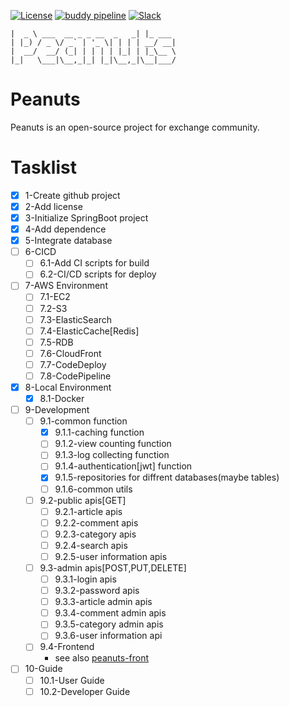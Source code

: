 [![License](https://img.shields.io/badge/license-Apache%202-brightgreen.svg)](https://github.com/wangzhenhui1992/peanuts/blob/master/LICENSE)
[![buddy pipeline](https://app.buddy.works/wangzhenhui1992-1/peanuts/pipelines/pipeline/154004/badge.svg?token=b7331631676aff048d52e85732235017aefb152c7c1a6b0afd60fd08b7b2df46 "buddy pipeline")](https://app.buddy.works/wangzhenhui1992-1/peanuts/pipelines/pipeline/154004)
[![Slack](https://img.shields.io/badge/slack-peanuts--community-green.svg)](https://join.slack.com/t/peanuts-community/shared_invite/enQtNDQ5MzE1ODg3NzM0LTRiNDRhYTIyMmFmZWRiNWE2Nzk4MzBmZGYyZWNlY2Y0ODRkM2U0OWIxMTI2ZmJjY2FlNjQ4NzNjMDllMjM1MTE)

```
|  _ \ ___  __ _ _ __  _   _| |_ ___ 
| |_) / _ \/ _` | '_ \| | | | __/ __|
|  __/  __/ (_| | | | | |_| | |_\__ \
|_|   \___|\__,_|_| |_|\__,_|\__|___/
```
# Peanuts
Peanuts is an open-source project for exchange community.

# Tasklist
- [x] 1-Create github project
- [x] 2-Add license
- [x] 3-Initialize SpringBoot project
- [x] 4-Add dependence
- [x] 5-Integrate database
- [ ] 6-CICD
  - [ ] 6.1-Add CI scripts for build
  - [ ] 6.2-CI/CD scripts for deploy
- [ ] 7-AWS Environment
  - [ ] 7.1-EC2
  - [ ] 7.2-S3
  - [ ] 7.3-ElasticSearch
  - [ ] 7.4-ElasticCache[Redis]
  - [ ] 7.5-RDB
  - [ ] 7.6-CloudFront
  - [ ] 7.7-CodeDeploy
  - [ ] 7.8-CodePipeline
- [x] 8-Local Environment
  - [x] 8.1-Docker
- [ ] 9-Development
  - [ ] 9.1-common function
    - [x] 9.1.1-caching function
    - [ ] 9.1.2-view counting function
    - [ ] 9.1.3-log collecting function 
    - [ ] 9.1.4-authentication[jwt] function
    - [x] 9.1.5-repositories for diffrent databases(maybe tables)
    - [ ] 9.1.6-common utils
  - [ ] 9.2-public apis[GET]
    - [ ] 9.2.1-article apis
    - [ ] 9.2.2-comment apis
    - [ ] 9.2.3-category apis
    - [ ] 9.2.4-search apis
    - [ ] 9.2.5-user information apis
  - [ ] 9.3-admin apis[POST,PUT,DELETE]
    - [ ] 9.3.1-login apis
    - [ ] 9.3.2-password apis
    - [ ] 9.3.3-article admin apis
    - [ ] 9.3.4-comment admin apis
    - [ ] 9.3.5-category admin apis
    - [ ] 9.3.6-user information api
  - [ ] 9.4-Frontend
    - see also [peanuts-front](https://github.com/wangzhenhui1992/peanuts-front)  
- [ ] 10-Guide
  - [ ] 10.1-User Guide
  - [ ] 10.2-Developer Guide
